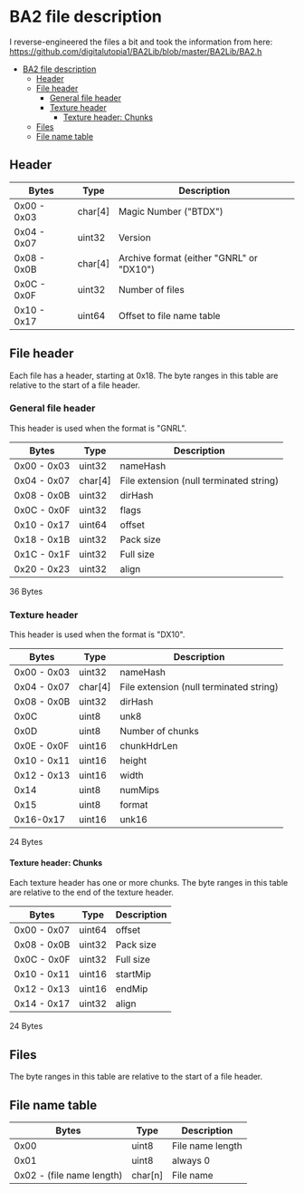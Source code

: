 # BA2 file description

I reverse-engineered the files a bit and took the information from here: https://github.com/digitalutopia1/BA2Lib/blob/master/BA2Lib/BA2.h

- [BA2 file description](#ba2-file-description)
  - [Header](#header)
  - [File header](#file-header)
    - [General file header](#general-file-header)
    - [Texture header](#texture-header)
      - [Texture header: Chunks](#texture-header-chunks)
  - [Files](#files)
  - [File name table](#file-name-table)


## Header

| Bytes       | Type    | Description                              |
| ----------- | ------- | ---------------------------------------- |
| 0x00 - 0x03 | char[4] | Magic Number ("BTDX")                    |
| 0x04 - 0x07 | uint32  | Version                                  |
| 0x08 - 0x0B | char[4] | Archive format (either "GNRL" or "DX10") |
| 0x0C - 0x0F | uint32  | Number of files                          |
| 0x10 - 0x17 | uint64  | Offset to file name table                |

## File header

Each file has a header, starting at 0x18. The byte ranges in this table are relative to the start of a file header.

### General file header

This header is used when the format is "GNRL".

| Bytes       | Type    | Description                             |
| ----------- | ------- | --------------------------------------- |
| 0x00 - 0x03 | uint32  | nameHash                                |
| 0x04 - 0x07 | char[4] | File extension (null terminated string) |
| 0x08 - 0x0B | uint32  | dirHash                                 |
| 0x0C - 0x0F | uint32  | flags                                   |
| 0x10 - 0x17 | uint64  | offset                                  |
| 0x18 - 0x1B | uint32  | Pack size                               |
| 0x1C - 0x1F | uint32  | Full size                               |
| 0x20 - 0x23 | uint32  | align                                   |

36 Bytes

### Texture header

This header is used when the format is "DX10".

| Bytes       | Type    | Description                             |
| ----------- | ------- | --------------------------------------- |
| 0x00 - 0x03 | uint32  | nameHash                                |
| 0x04 - 0x07 | char[4] | File extension (null terminated string) |
| 0x08 - 0x0B | uint32  | dirHash                                 |
| 0x0C        | uint8   | unk8                                    |
| 0x0D        | uint8   | Number of chunks                        |
| 0x0E - 0x0F | uint16  | chunkHdrLen                             |
| 0x10 - 0x11 | uint16  | height                                  |
| 0x12 - 0x13 | uint16  | width                                   |
| 0x14        | uint8   | numMips                                 |
| 0x15        | uint8   | format                                  |
| 0x16-0x17   | uint16  | unk16                                   |

24 Bytes

#### Texture header: Chunks

Each texture header has one or more chunks. The byte ranges in this table are relative to the end of the texture header.

| Bytes       | Type   | Description |
| ----------- | ------ | ----------- |
| 0x00 - 0x07 | uint64 | offset      |
| 0x08 - 0x0B | uint32 | Pack size   |
| 0x0C - 0x0F | uint32 | Full size   |
| 0x10 - 0x11 | uint16 | startMip    |
| 0x12 - 0x13 | uint16 | endMip      |
| 0x14 - 0x17 | uint32 | align       |

24 Bytes

## Files

The byte ranges in this table are relative to the start of a file header.

## File name table

| Bytes                     | Type    | Description      |
| ------------------------- | ------- | ---------------- |
| 0x00                      | uint8   | File name length |
| 0x01                      | uint8   | always 0         |
| 0x02 - (file name length) | char[n] | File name        |
